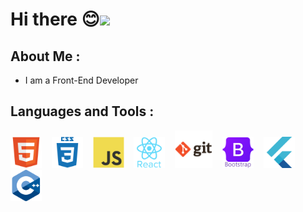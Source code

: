 # Hi there 😊<img src="https://media.giphy.com/media/hvRJCLFzcasrR4ia7z/giphy.gif" width="30px"/>

## About Me :

- I am a Front-End Developer

<h2> Languages and Tools :</h2>

<div>
<img src="https://github.com/devicons/devicon/blob/master/icons/html5/html5-original.svg" title="HTML5" alt="HTML" width="50" height="50"/>&nbsp;&nbsp;&nbsp;
<img src="https://github.com/devicons/devicon/blob/master/icons/css3/css3-plain-wordmark.svg"  title="CSS3" alt="CSS" width="50" height="50"/>&nbsp;&nbsp;&nbsp;
<img src="https://github.com/devicons/devicon/blob/master/icons/javascript/javascript-original.svg" title="JavaScript" alt="JavaScript" width="50" height="50"/>&nbsp;&nbsp;&nbsp;
<img src="https://github.com/devicons/devicon/blob/master/icons/react/react-original-wordmark.svg" title="React" alt="React" width="50" height="50"/>&nbsp;&nbsp;&nbsp;
<img src="https://github.com/devicons/devicon/blob/master/icons/git/git-original-wordmark.svg" title="Git" **alt="Git" width="60" height="60"/>&nbsp;&nbsp;&nbsp;
<img src="https://github.com/devicons/devicon/blob/master/icons/bootstrap/bootstrap-original-wordmark.svg" title="Bootstrap" **alt="Bootstrap" width="50" height="50"/>&nbsp;&nbsp;&nbsp;
<img src="https://github.com/devicons/devicon/blob/master/icons/flutter/flutter-original.svg" title="flutter" **alt="flutter" width="50" height="50"/>&nbsp;&nbsp;&nbsp;
<img src="https://github.com/devicons/devicon/blob/master/icons/cplusplus/cplusplus-original.svg" title="cplusplus" **alt="cplusplus" width="50" height="50"/>

</div>
